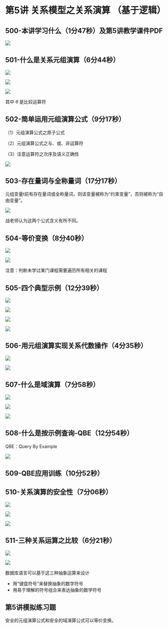 # 第5讲 关系模型之关系演算  （基于逻辑）

## 500-本讲学习什么（1分47秒）及第5讲教学课件PDF  

![](https://cdn.jsdelivr.net/gh/Rosefinch-Midsummer/MyImagesHost02/img/20240316163204.png)

## 501-什么是关系元组演算（6分44秒）  

![](https://cdn.jsdelivr.net/gh/Rosefinch-Midsummer/MyImagesHost02/img/20240316164342.png)

![](https://cdn.jsdelivr.net/gh/Rosefinch-Midsummer/MyImagesHost02/img/20240316164435.png)

![](https://cdn.jsdelivr.net/gh/Rosefinch-Midsummer/MyImagesHost02/img/20240316164458.png)

其中 $\theta$ 是比较运算符
## 502-简单运用元组演算公式（9分17秒）  

（1）元组演算公式之原子公式

（2）元组演算公式之与、或、非运算符

（3）注意运算符之次序及语义正确性

![](https://cdn.jsdelivr.net/gh/Rosefinch-Midsummer/MyImagesHost02/img/20240316170636.png)
## 503-存在量词与全称量词（17分17秒）  

元组变量t前有存在量词或全称量词，则该变量被称为“约束变量”，否则被称为“自由变量”。

![](https://cdn.jsdelivr.net/gh/Rosefinch-Midsummer/MyImagesHost02/img/20240316185712.png)

战老师认为这两个公式含义有所不同。

## 504-等价变换（8分40秒）  

![](https://cdn.jsdelivr.net/gh/Rosefinch-Midsummer/MyImagesHost02/img/20240317155051.png)

![](https://cdn.jsdelivr.net/gh/Rosefinch-Midsummer/MyImagesHost02/img/20240317155120.png)

注意：判断未学过某门课程需要遍历所有相关的课程
## 505-四个典型示例（12分39秒）  

![](https://cdn.jsdelivr.net/gh/Rosefinch-Midsummer/MyImagesHost02/img/20240317162116.png)

![](https://cdn.jsdelivr.net/gh/Rosefinch-Midsummer/MyImagesHost02/img/20240317162140.png)

![](https://cdn.jsdelivr.net/gh/Rosefinch-Midsummer/MyImagesHost02/img/20240317162201.png)

![](https://cdn.jsdelivr.net/gh/Rosefinch-Midsummer/MyImagesHost02/img/20240317162220.png)
## 506-用元组演算实现关系代数操作（4分35秒）  

![](https://cdn.jsdelivr.net/gh/Rosefinch-Midsummer/MyImagesHost02/img/20240317162742.png)

![](https://cdn.jsdelivr.net/gh/Rosefinch-Midsummer/MyImagesHost02/img/20240317162802.png)


## 507-什么是域演算（7分58秒）  

![](https://cdn.jsdelivr.net/gh/Rosefinch-Midsummer/MyImagesHost02/img/20240317165123.png)

![](https://cdn.jsdelivr.net/gh/Rosefinch-Midsummer/MyImagesHost02/img/20240317165145.png)

![](https://cdn.jsdelivr.net/gh/Rosefinch-Midsummer/MyImagesHost02/img/20240317165207.png)
## 508-什么是按示例查询-QBE（12分54秒）  

QBE：Query By Example

![](https://cdn.jsdelivr.net/gh/Rosefinch-Midsummer/MyImagesHost02/img/20240317170037.png)

## 509-QBE应用训练（10分52秒）  



## 510-关系演算的安全性（7分06秒）  

![](https://cdn.jsdelivr.net/gh/Rosefinch-Midsummer/MyImagesHost02/img/20240317170849.png)

![](https://cdn.jsdelivr.net/gh/Rosefinch-Midsummer/MyImagesHost02/img/20240317170923.png)

![](https://cdn.jsdelivr.net/gh/Rosefinch-Midsummer/MyImagesHost02/img/20240317170951.png)
## 511-三种关系运算之比较（6分21秒）  

![](https://cdn.jsdelivr.net/gh/Rosefinch-Midsummer/MyImagesHost02/img/20240317171038.png)

![](https://cdn.jsdelivr.net/gh/Rosefinch-Midsummer/MyImagesHost02/img/20240317171100.png)

数据库语言可以基于这三种抽象运算来设计

- 用“键盘符号”来替换抽象的数学符号
- 用易于理解的符号组合来表达抽象的数学符号
## 第5讲模拟练习题  

安全的元组演算公式和安全的域演算公式可以等价变换。